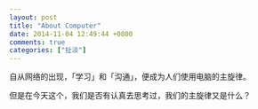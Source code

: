 ```yaml
---
layout: post
title: "About Computer"
date: 2014-11-04 12:49:44 +0800
comments: true
categories: ["扯淡"]
---
```


自从网络的出现，「学习」和「沟通」，便成为人们使用电脑的主旋律。

但是在今天这个，我们是否有认真去思考过，我们的主旋律又是什么？
